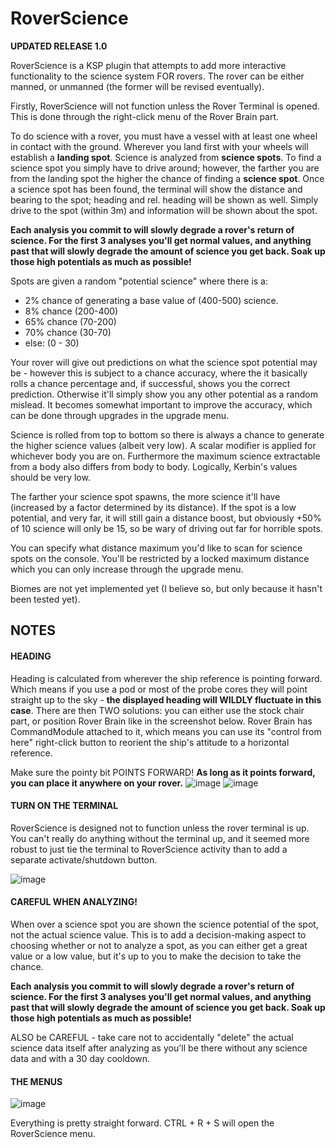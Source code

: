 RoverScience
============

**UPDATED RELEASE 1.0**

RoverScience is a KSP plugin that attempts to add more interactive functionality to the science system FOR rovers. The rover can be either manned, or unmanned (the former will be revised eventually).

Firstly, RoverScience will not function unless the Rover Terminal is opened. This is done through the right-click menu of the Rover Brain part.

To do science with a rover, you must have a vessel with at least one wheel in contact with the ground. Wherever you land first with your wheels will establish a **landing spot**. Science is analyzed from **science spots**. To find a science spot you simply have to drive around; however, the farther you are from the landing spot the higher the chance of finding a **science spot**. Once a science spot has been found, the terminal will show the distance and bearing to the spot; heading and rel. heading will be shown as well. Simply drive to the spot (within 3m) and information will be shown about the spot.

**Each analysis you commit to will slowly degrade a rover's return of science. For the first 3 analyses you'll get normal values, and anything past that will slowly degrade the amount of science you get back. Soak up those high potentials as much as possible!**

Spots are given a random "potential science" where there is a:

- 2% chance of generating a base value of (400-500) science.
- 8% chance (200-400)
- 65% chance (70-200)
- 70% chance (30-70)
- else: (0 - 30)

Your rover will give out predictions on what the science spot potential may be - however this is subject to a chance accuracy, where the it basically rolls a chance percentage and, if successful, shows you the correct prediction. Otherwise it'll simply show you any other potential as a random mislead. It becomes somewhat important to improve the accuracy, which can be done through upgrades in the upgrade menu.

Science is rolled from top to bottom so there is always a chance to generate the higher science values (albeit very low). A scalar modifier is applied for whichever body you are on. Furthermore the maximum science extractable from a body also differs from body to body. Logically, Kerbin's values should be very low.

The farther your science spot spawns, the more science it'll have (increased by a factor determined by its distance). If the spot is a low potential, and very far, it will still gain a distance boost, but obviously +50% of 10 science will only be 15, so be wary of driving out far for horrible spots.

You can specify what distance maximum you'd like to scan for science spots on the console. You'll be restricted by a locked maximum distance which you can only increase through the upgrade menu.

Biomes are not yet implemented yet (I believe so, but only because it hasn't been tested yet).


## NOTES
#### HEADING
Heading is calculated from wherever the ship reference is pointing forward. Which means if you use a pod or most of the probe cores they will point straight up to the sky - **the displayed heading will WILDLY fluctuate in this case**. There are then TWO solutions: you can either use the stock chair part, or position Rover Brain like in the screenshot below. Rover Brain has CommandModule attached to it, which means you can use its "control from here" right-click button to reorient the ship's attitude to a horizontal reference.

Make sure the pointy bit POINTS FORWARD! **As long as it points forward, you can place it anywhere on your rover.**
![image](http://i.imgur.com/Jr0Unyb.png)
![image](http://i.imgur.com/dPSQmY7.png)



#### TURN ON THE TERMINAL
RoverScience is designed not to function unless the rover terminal is up. You can't really do anything without the terminal up, and it seemed more robust to just tie the terminal to RoverScience activity than to add a separate activate/shutdown button.

![image](http://i.imgur.com/tup2z9z.png)



#### CAREFUL WHEN ANALYZING!
When over a science spot you are shown the science potential of the spot, not the actual science value. This is to add a decision-making aspect to choosing whether or not to analyze a spot, as you can either get a great value or a low value, but it's up to you to make the decision to take the chance.

**Each analysis you commit to will slowly degrade a rover's return of science. For the first 3 analyses you'll get normal values, and anything past that will slowly degrade the amount of science you get back. Soak up those high potentials as much as possible!**

ALSO be CAREFUL - take care not to accidentally "delete" the actual science data itself after analyzing as you'll be there without any science data and with a 30 day cooldown.


#### THE MENUS
![image](http://i.imgur.com/NfbzPL1.png)

Everything is pretty straight forward.
CTRL + R + S will open the RoverScience menu.
